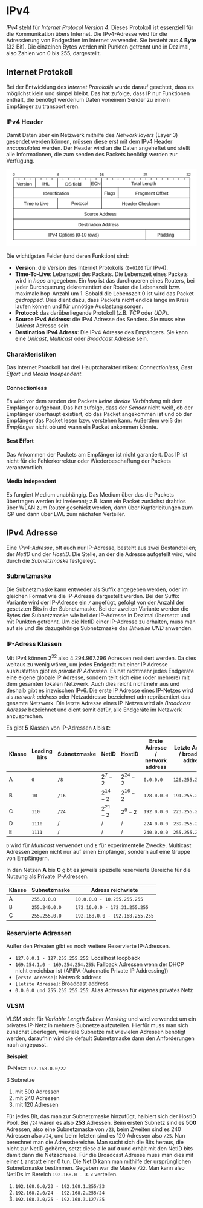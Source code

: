 # IPv4

*IPv4* steht für *Internet Protocol Version 4*. Dieses Protokoll ist essenziell für die Kommunikation übers Internet. Die IPv4-Adresse wird für die Adressierung von Endgeräten im Internet verwendet. Sie besteht aus **4 Byte** (32 Bit). Die einzelnen Bytes werden mit Punkten getrennt und in Dezimal, also Zahlen von 0 bis 255, dargestellt.

## Internet Protokoll

Bei der Entwicklung des *Internet Protokolls* wurde darauf geachtet, dass es möglichst klein und simpel bleibt. Das hat zufolge, dass IP nur Funktionen enthält, die benötigt werdenum Daten voneinem Sender zu einem Empfänger zu transportieren.

### IPv4 Header

Damit Daten über ein Netzwerk mithilfe des *Network layers* (Layer 3) gesendet werden können, müssen diese erst mit dem IPv4 Header *encapsulated* werden. Der Header wird an die Daten angeheftet und stellt alle Informationen, die zum senden des Packets benötigt werden zur Verfügung.

![IPv4 Header](../assets/LTI-diagrams-ipv4header.svg)

Die wichtigsten Felder (und deren Funktion) sind:
- **Version**: die Version des Internet Protokolls (`0x0100` für IPv4).
- **Time-To-Live**: Lebenszeit des Packets. Die Lebenszeit eines Packets wird in *hops* angegeben. Ein *hop* ist das durchqueren eines Routers, bei jeder Durchquerung dekrementiert der Router die Lebenszeit bzw. maximale hop-Anzahl um 1. Sobald die Lebenszeit 0 ist wird das Packet *gedropped*. Dies dient dazu, dass Packets nicht endlos lange im Kreis laufen können und für unnötige Auslastung sorgen.
- **Protocol**: das darüberliegende Protokoll (z.B. *TCP* oder *UDP*).
- **Source IPv4 Address**: die IPv4 Adresse des Senders. Sie muss eine *Unicast* Adresse sein.
- **Destination IPv4 Adress**: Die IPv4 Adresse des Empängers. Sie kann eine *Unicast*, *Multicast* oder *Broadcast* Adresse sein.

### Charakteristiken

Das Internet Protokoll hat drei Hauptcharakteristiken: *Connectionless*, *Best Effort* und *Media Independent*. 

#### Connectionless

Es wird vor dem senden der Packets *keine direkte Verbindung* mit dem Empfänger aufgebaut. Das hat zufolge, dass der *Sender* nicht weiß, ob der Empfänger überhaupt existiert, ob das Packet angekommen ist und ob der Empfänger das Packet lesen bzw. verstehen kann. Außerdem weiß der *Empfänger* nicht ob und wann ein Packet ankommen könnte.

#### Best Effort

Das Ankommen der Packets am Empfänger ist nicht garantiert. Das IP ist nicht für die Fehlerkorrektur oder Wiederbeschaffung der Packets verantwortlich.

#### Media Independent

Es fungiert Medium unabhängig. Das Medium über das die Packets übertragen werden ist irrelevant; z.B. kann ein Packet zunächst drahtlos über WLAN zum Router geschickt werden, dann über Kupferleitungen zum ISP und dann über LWL zum nächsten Verteiler.

## IPv4 Adresse

Eine *IPv4-Adresse*, oft auch nur IP-Adresse, besteht aus zwei Bestandteilen; der *NetID* und der *HostID*. Die Stelle, an der die Adresse aufgeteilt wird, wird durch die *Subnetzmaske* festgelegt.

### Subnetzmaske

Die Subnetzmaske kann entweder als Suffix angegeben werden, oder im gleichen Format wie die IP-Adresse dargestellt werden. Bei der Suffix Variante wird der IP-Adresse ein `/` angefügt, gefolgt von der Anzahl der gesetzten Bits in der Subnetzmaske. Bei der zweiten Variante werden die Bytes der Subnetzmaske wie bei der IP-Adresse in Dezimal übersetzt und mit Punkten getrennt. Um die NetID einer IP-Adresse zu erhalten, muss man auf sie und die dazugehörige Subnetzmaske das *Bitweise UND* anwenden.

### IP-Adress Klassen

Mit IPv4 können $2^{32}$ also $4.294.967.296$ Adressen realisiert werden. Da dies weitaus zu wenig wären, um jedes Endgerät mit einer IP Adresse auszustatten gibt es *private IP Adressen*. Es hat nichtmehr jedes Endgeräte eine eigene globale IP Adresse, sondern teilt sich eine (oder mehrere) mit dem gesamten lokalen Netzwerk. Auch dies reicht nichtmehr aus und deshalb gibt es inzwischen [IPv6](/netzwerke/ipv6). Die erste IP Adresse eines IP-Netzes wird als *network address* oder Netzaddresse bezeichnet udn repräsentiert das gesamte Netzwerk. Die letzte Adresse eines IP-Netzes wird als *Broadcast Adresse* bezeichnet und dient somit dafür, alle Endgeräte im Netzwerk anzusprechen.

Es gibt **5** Klassen von IP-Adressen **`A`** bis **`E`**:

| Klasse | Leading bits | Subnetzmaske | NetID | HostID | Erste Adresse / network address | Letzte Adresse / broadcast address |
| ------ | ------------ | ------------ | ----- | ------ | ------------------------------- | ---------------------------------- |
| A | `0`    | `/8`  | $2^7-2$    | $2^{24}-2$ | `0.0.0.0`   | `126.255.255.255` |
| B | `10`   | `/16` | $2^{14}-2$ | $2^{16}-2$ | `128.0.0.0` | `191.255.255.255` |
| C | `110`  | `/24` | $2^{21}-2$ | $2^8-2$    | `192.0.0.0` | `223.255.255.255` |
| D | `1110` | /     | /          | /          | `224.0.0.0` | `239.255.255.255` |
| E | `1111` | /     | /          | /          | `240.0.0.0` | `255.255.255.255` |

`D` wird für *Multicast* verwendet und `E` für experimentelle Zwecke. Multicast Adressen zeigen nicht nur auf einen Empfänger, sondern auf eine Gruppe von Empfängern.

In den Netzen **A** bis **C** gibt es jeweils spezielle reservierte Bereiche für die Nutzung als Private IP-Adressen.

| Klasse | Subnetzmaske  | Adress reichwiete               |
| ------ | ------------- | ------------------------------- |
| A      | `255.0.0.0`   | `10.0.0.0 - 10.255.255.255`     |
| B      | `255.240.0.0` | `172.16.0.0 - 172.31.255.255`   |
| C      | `255.255.0.0` | `192.168.0.0 - 192.168.255.255` |

### Reservierte Adressen

Außer den Privaten gibt es noch weitere Reservierte IP-Adressen.

- `127.0.0.1 - 127.255.255.255`: Localhost loopback
- `169.254.1.0 - 169.254.254.255`: Fallback Adressen wenn der DHCP nicht erreichbar ist (APIPA (Automatic Private IP Addressing))
- `[erste Adresse]`: Network address
- `[letzte Adresse]`: Broadcast address
- `0.0.0.0 und 255.255.255.255`: Alias Adressen für eigenes privates Netz

### VLSM

VLSM steht für *Variable Length Subnet Masking* und wird verwendet um ein privates IP-Netz in mehrere Subnetze aufzuteilen. Hierfür muss man sich zunächst überlegen, wieviele Subnetze mit wievielen Adressen benötigt werden, daraufhin wird die default Subnetzmaske dann den Anforderungen nach angepasst.

**Beispiel**:

IP-Netz: `192.168.0.0/22`

3 Subnetze

1. mit 500 Adressen
2. mit 240 Adressen
3. mit 120 Adressen

Für jedes Bit, das man zur Subnetzmaske hinzufügt, halbiert sich der HostID Pool. Bei `/24` wären es also **253** Adressen. Beim ersten Subnetz sind es **500** Adressen, also eine Subnetzmaske von `/23`, beim Zweiten sind es 240 Adressen also `/24`, und beim letzten sind es 120 Adressen also `/25`.
Nun berechnet man die Adressbereiche. Man sucht sich die Bits heraus, die nicht zur NetID gehören, setzt diese alle auf **`0`** und erhält mit den NetID bits damit dann die Netzadresse. Für die Broadcast Adresse muss man dies mit einer **`1`** anstatt einer 0 tun. Die NetID kann man mithilfe der ursprünglichen Subnetzmaske bestimmen. Gegeben war die Maske `/22`. Man kann also NetIDs im Bereich `192.168.0 - 3.x` verteilen.

1. `192.168.0.0/23 - 192.168.1.255/23 `
2. `192.168.2.0/24 - 192.168.2.255/24`
3. `192.168.3.0/25 - 192.168.3.127/25`
